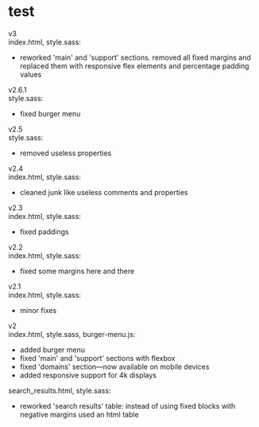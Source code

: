 # test

v3
<br>
index.html, style.sass:
- reworked 'main' and 'support' sections. removed all fixed margins and replaced them with responsive flex elements and percentage padding values

v2.6.1
<br>
style.sass:
- fixed burger menu

v2.5
<br>
style.sass:
- removed useless properties

v2.4
<br>
index.html, style.sass:
- cleaned junk like useless comments and properties

v2.3
<br>
index.html, style.sass:
- fixed paddings

v2.2
<br>
index.html, style.sass:
- fixed some margins here and there

v2.1
<br>
index.html, style.sass:
- minor fixes

v2
<br>
index.html, style.sass, burger-menu.js:
- added burger menu
- fixed 'main' and 'support' sections with flexbox
- fixed 'domains' section—now available on mobile devices
- added responsive support for 4k displays

search_results.html, style.sass:
- reworked 'search results' table: instead of using fixed blocks with negative margins used an html table
